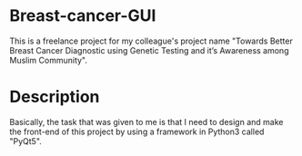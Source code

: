 # Breast-cancer-GUI

This is a freelance project for my colleague's project name "Towards Better Breast Cancer Diagnostic using Genetic Testing and it’s Awareness among Muslim Community". 

# Description

Basically, the task that was given to me is that I need to design and make the front-end of this project by using a framework in Python3 called "PyQt5".
